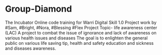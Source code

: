 # Group-Diamond
The Incubator Online code training for Warri Digital Skill 1.0
Project work by #Sam, #Bright, #Nora, #Blessing #Flex
Project Topic- life awareness center (LAC)
A project to combat the issue of ignorance and lack of awareness on various health issues and diseases
The goal is to enlighten the general public on various life saving tip, health and safety education and sickness and diseases awareness.
